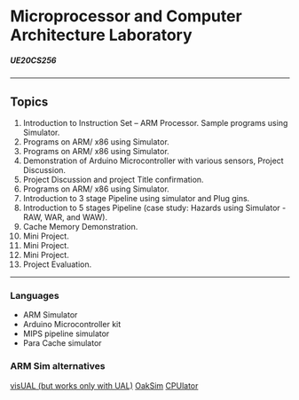# Microprocessor and Computer Architecture Laboratory
##### UE20CS256

<hr>

## Topics
1. Introduction to Instruction Set – ARM Processor. Sample programs using Simulator.
2. Programs on ARM/ x86 using Simulator.
3. Programs on ARM/ x86 using Simulator.
4. Demonstration of Arduino Microcontroller with various sensors, Project Discussion.
5. Project Discussion and project Title confirmation.
6. Programs on ARM/ x86 using Simulator.
7. Introduction to 3 stage Pipeline using simulator and Plug gins.
8. Introduction to 5 stages Pipeline (case study: Hazards using Simulator - RAW, WAR, and WAW).
9. Cache Memory Demonstration.
10. Mini Project.
11. Mini Project.
12. Mini Project.
13. Project Evaluation.

<hr>

### Languages
- ARM Simulator
- Arduino Microcontroller kit
- MIPS pipeline simulator
- Para Cache simulator

### ARM Sim alternatives
<a href="https://salmanarif.bitbucket.io/visual/">visUAL (but works only with UAL)</a>
<a href="https://wunkolo.github.io/OakSim/">OakSim</a>
<a href="https://cpulator.01xz.net/?sys=arm">CPUlator</a>
